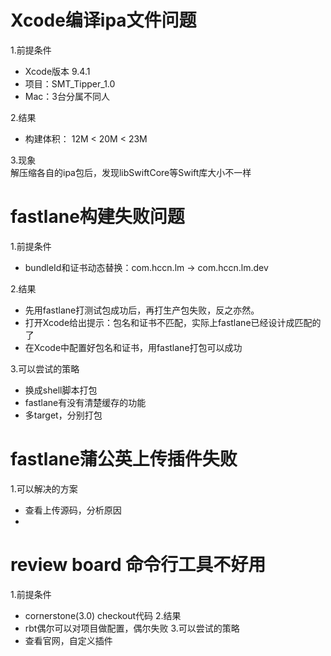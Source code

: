 # Xcode编译ipa文件问题
1.前提条件
- Xcode版本 9.4.1
- 项目：SMT_Tipper_1.0
- Mac：3台分属不同人   

2.结果
- 构建体积： 12M < 20M < 23M   

3.现象    
解压缩各自的ipa包后，发现libSwiftCore等Swift库大小不一样

# fastlane构建失败问题    
1.前提条件
- bundleId和证书动态替换：com.hccn.lm -> com.hccn.lm.dev    

2.结果
- 先用fastlane打测试包成功后，再打生产包失败，反之亦然。
- 打开Xcode给出提示：包名和证书不匹配，实际上fastlane已经设计成匹配的了
- 在Xcode中配置好包名和证书，用fastlane打包可以成功   

3.可以尝试的策略
- 换成shell脚本打包
- fastlane有没有清楚缓存的功能
- 多target，分别打包

# fastlane蒲公英上传插件失败
1.可以解决的方案
- 查看上传源码，分析原因
- 

# review board 命令行工具不好用
1.前提条件
- cornerstone(3.0) checkout代码
2.结果
- rbt偶尔可以对项目做配置，偶尔失败
3.可以尝试的策略
- 查看官网，自定义插件
